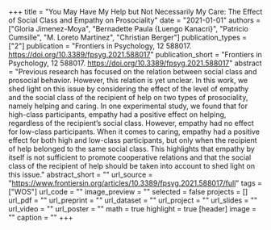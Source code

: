+++
title = "You May Have My Help but Not Necessarily My Care: The Effect of Social Class and Empathy on Prosociality"
date = "2021-01-01"
authors = ["Gloria Jimenez-Moya", "Bernadette Paula {Luengo Kanacri}", "Patricio Cumsille", "M. Loreto Martinez", "Christian Berger"]
publication_types = ["2"]
publication = "Frontiers in Psychology, 12 588017. https://doi.org/10.3389/fpsyg.2021.588017"
publication_short = "Frontiers in Psychology, 12 588017. https://doi.org/10.3389/fpsyg.2021.588017"
abstract = "Previous research has focused on the relation between social class and prosocial behavior. However, this relation is yet unclear. In this work, we shed light on this issue by considering the effect of the level of empathy and the social class of the recipient of help on two types of prosociality, namely helping and caring. In one experimental study, we found that for high-class participants, empathy had a positive effect on helping, regardless of the recipient’s social class. However, empathy had no effect for low-class participants. When it comes to caring, empathy had a positive effect for both high and low-class participants, but only when the recipient of help belonged to the same social class. This highlights that empathy by itself is not sufficient to promote cooperative relations and that the social class of the recipient of help should be taken into account to shed light on this issue."
abstract_short = ""
url_source = "https://www.frontiersin.org/articles/10.3389/fpsyg.2021.588017/full"
tags = ["WOS"]
url_code = ""
image_preview = ""
selected = false
projects = []
url_pdf = ""
url_preprint = ""
url_dataset = ""
url_project = ""
url_slides = ""
url_video = ""
url_poster = ""
math = true
highlight = true
[header]
image = ""
caption = ""
+++
